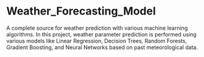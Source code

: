 # Weather_Forecasting_Model
A complete source for weather prediction with various machine learning algorithms. In this project, weather parameter prediction is performed using various models like Linear Regression, Decision Trees, Random Forests, Gradient Boosting, and Neural Networks based on past meteorological data.
